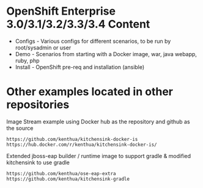 OpenShift Enterprise 3.0/3.1/3.2/3.3/3.4 Content
===

- Configs - Various configs for different scenarios, to be run by root/sysadmin or user  
- Demo - Scenarios from starting with a Docker image, war, java webapp, ruby, php  
- Install - OpenShift pre-req and installation (ansible)


# Other examples located in other repositories

Image Stream example using Docker hub as the repository and github as the source
    
    https://github.com/kenthua/kitchensink-docker-is
    https://hub.docker.com/r/kenthua/kitchensink-docker-is/
    
Extended jboss-eap builder / runtime image to support gradle & modified kitchensink to use gradle

    https://github.com/kenthua/ose-eap-extra
    https://github.com/kenthua/kitchensink-gradle
